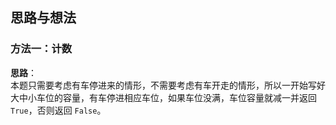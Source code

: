 ## 思路与想法
### 方法一：计数
**思路**：  
本题只需要考虑有车停进来的情形，不需要考虑有车开走的情形，所以一开始写好大中小车位的容量，有车停进相应车位，如果车位没满，车位容量就减一并返回 `True`，否则返回 `False`。
